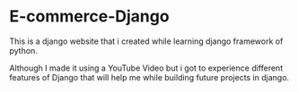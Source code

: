 # E-commerce-Django
This is a django website that i created while learning django framework of python.

Although I made it using a YouTube Video but i got to experience different features of Django that will help me while building future projects in django.


